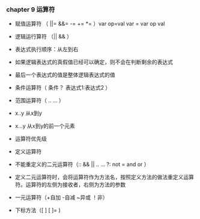 
### chapter 9 运算符
- 赋值运算符 （ ||=  &&= -= += *= ）var op=val      var = var op val
- 逻辑运行算符 （|| && ）
 - 表达式执行顺序：从左到右
 - 如果逻辑表达式的真假值已经可以确定，则不会在判断剩余的表达式
 - 最后一个表达式的值是整体逻辑表达式的值

- 条件运算符（ 条件？ 表达式1:表达式2 ）
- 范围运算符（ .. ... ）
 - x..y 从x到y
 - x...y 从x到y的前一个元素
- 运算符优先级
- 定义运算符
 - 不能重定义的二元运算符（:: && || .. ... ?: not = and or ）
 - 定义二元运算符时，会将运算符作为方法名，按照定义方法的做法重定义运算符。运算符的左侧为接收者，右侧为方法的参数
 - 一元运算符（+自加 -自减 ~异或 ！非）
 - 下标方法（[ ]     [ ]= )

